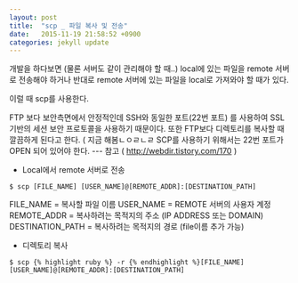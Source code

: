 ```yaml
---
layout: post
title:  "scp _ 파일 복사 및 전송"
date:   2015-11-19 21:58:52 +0900
categories: jekyll update
---
```


개발을 하다보면 (물론 서버도 같이 관리해야 할 때..) local에 있는 파일을 remote 서버로 전송해야 하거나
반대로 remote 서버에 있는 파일을 local로 가져와야 할 때가 있다.

이럴 때 scp를 사용한다.

FTP 보다 보안측면에서 안정적인데 SSH와 동일한 포트(22번 포트) 를 사용하여 SSL기반의 세션 보안 프로토콜을 사용하기 때문이다.
또한 FTP보다 디렉토리를 복사할 때 깔끔하게 된다고 한다. ( 지금 해봄ㄴㅇㄹㄴㄹ
SCP를 사용하기 위해서는 22번 포트가 OPEN 되어 있어야 한다. --- 참고 ( http://webdir.tistory.com/170 )

* Local에서 remote 서버로 전송
~~~
$ scp [FILE_NAME] [USER_NAME]@[REMOTE_ADDR]:[DESTINATION_PATH]
~~~

FILE_NAME = 복사할 파일 이름
USER_NAME = REMOTE 서버의 사용자 계정
REMOTE_ADDR = 복사하려는 목적지의 주소 (IP ADDRESS 또는 DOMAIN)
DESTINATION_PATH = 복사하려는 목적지의 경로 (file이름 추가 가능)

* 디렉토리 복사
~~~
$ scp {% highlight ruby %} -r {% endhighlight %}[FILE_NAME] [USER_NAME]@[REMOTE_ADDR]:[DESTINATION_PATH]
~~~
